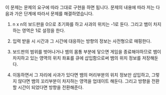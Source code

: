 이 문제는 문제의 요구에 따라 그대로 구현을 하면 됩니다. 문제의 내용에 따라 저는 다음과 가은 단계에 따라서
문제를 해결하였습니다.
1.  n x n의 보드판을 0으로 초기화를 하고 사과의 위치는 -1로 둔다. 그리고 뱀이 차지하는 영역은 1로 설정을 한다.

2. 입력 받을 시 시간과 그 시간에 대응하는 방향의 정보는 사전형으로 매핑한다.

3. 보드판의 범위를 벗어나거나 뱀의 몸통 부분에 닿으면 게임을 종료해야하므로 뱀이 차지하고 있는 영역의 위치 좌표를 
큐에 삽입함으로써 뱀의 위치 정보를 저장해둔다. 

4. 이동하면서 그 자리에 사과가 있다면 뱀의 머리부분의 위치 정보만 삽입하고, 그렇지 않다면
뱀의 꼬리부분이 차지하는 영역을 업데이트 해둔다. 그리고 방향을 전환할 시간이 되었다면 방향을 전환해준다.